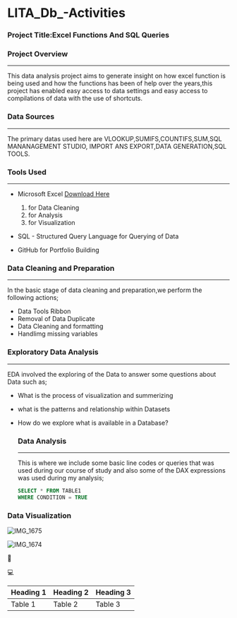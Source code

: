 # LITA_Db_-Activities

### Project Title:Excel Functions And SQL Queries

### Project Overview
---
This data analysis project aims to generate insight on how excel function is being used and how the functions has been of
help over the years,this project has enabled easy access to data settings and easy access to compilations of data with 
the use of shortcuts.

### Data Sources
---
The primary datas used here are VLOOKUP,SUMIFS,COUNTIFS,SUM,SQL MANANAGEMENT STUDIO,
IMPORT ANS EXPORT,DATA GENERATION,SQL TOOLS.

### Tools Used
---

- Microsoft Excel [Download Here](https://www.microsoft.com)
  1. for Data Cleaning
  2. for Analysis
  3. for Visualization
     
- SQL - Structured Query Language for Querying of Data
- GitHub for Portfolio Building

### Data Cleaning and Preparation
---
In the basic stage of data cleaning and preparation,we perform the following actions;
- Data Tools Ribbon
-  Removal of Data Duplicate
- Data Cleaning and formatting
- Handlimg missing variables

### Exploratory Data Analysis 
---
EDA involved the exploring of the Data to answer some questions about Data such as;
- What is the process of visualization and summerizing
- what is the patterns and relationship within Datasets
- How do we explore what is available in a Database?

  ### Data Analysis
  ---
  This is where we include some basic line codes or queries that was used during our course of study
  and also some of the DAX expressions was used during my analysis;

  ```SQL
  SELECT * FROM TABLE1
  WHERE CONDITION = TRUE
  ```

### Data Visualization 

![IMG_1675](https://github.com/user-attachments/assets/8d97952e-21ec-4aa6-8218-8f88226e4e43)

![IMG_1674](https://github.com/user-attachments/assets/4d349507-11d5-46c5-b7af-f24aef0c1cdb)

🥇

💻

|Heading 1|Heading 2|Heading 3|
|---------|---------|---------|
|Table 1|Table 2|Table 3|



